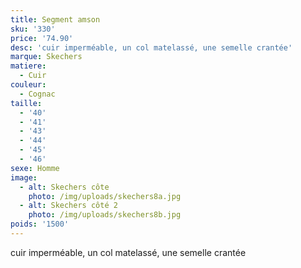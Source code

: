 ```yaml
---
title: Segment amson
sku: '330'
price: '74.90'
desc: 'cuir imperméable, un col matelassé, une semelle crantée'
marque: Skechers
matiere:
  - Cuir
couleur:
  - Cognac
taille:
  - '40'
  - '41'
  - '43'
  - '44'
  - '45'
  - '46'
sexe: Homme
image:
  - alt: Skechers côte
    photo: /img/uploads/skechers8a.jpg
  - alt: Skechers côté 2
    photo: /img/uploads/skechers8b.jpg
poids: '1500'
---
```

cuir imperméable, un col matelassé, une semelle crantée

